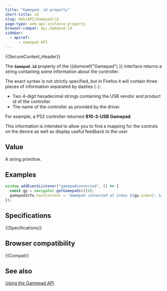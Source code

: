 ```yaml
---
title: "Gamepad: id property"
short-title: id
slug: Web/API/Gamepad/id
page-type: web-api-instance-property
browser-compat: api.Gamepad.id
sidebar:
  - apiref:
      - Gamepad API
---
```


{{SecureContext_Header}}

The **`Gamepad.id`** property of the {{domxref("Gamepad") }}
interface returns a string containing some information about the controller.

The exact syntax is not strictly specified, but in Firefox it will contain three pieces
of information separated by dashes (`-`):

- Two 4-digit hexadecimal strings containing the USB vendor and product id of the
  controller
- The name of the controller as provided by the driver.

For example, a PS2 controller returned **810-3-USB Gamepad**.

This information is intended to allow you to find a mapping for the controls on the
device as well as display useful feedback to the user.

## Value

A string primitive.

## Examples

```js
window.addEventListener("gamepadconnected", () => {
  const gp = navigator.getGamepads()[0];
  gamepadInfo.textContent = `Gamepad connected at index ${gp.index}: ${gp.id}.`;
});
```

## Specifications

{{Specifications}}

## Browser compatibility

{{Compat}}

## See also

[Using the Gamepad API](/en-US/docs/Web/API/Gamepad_API/Using_the_Gamepad_API)
